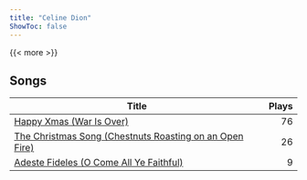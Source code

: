 ```yaml
---
title: "Celine Dion"
ShowToc: false
---
```


{{< more >}}

## Songs
Title | Plays 
----- | -----: 
[Happy Xmas (War Is Over)](/songs/happy-xmas-war-is-over) | 76
[The Christmas Song (Chestnuts Roasting on an Open Fire)](/songs/the-christmas-song-chestnuts-roasting-on-an-open-fire) | 26
[Adeste Fideles (O Come All Ye Faithful)](/songs/adeste-fideles-o-come-all-ye-faithful) | 9

